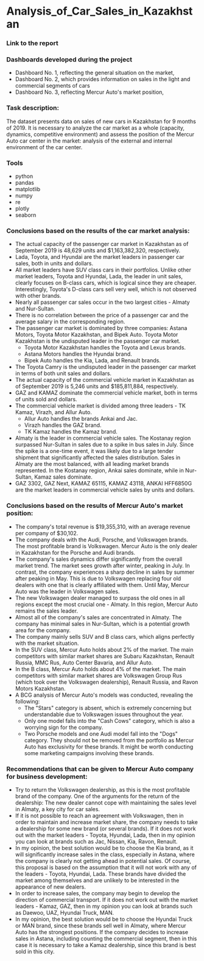 # Analysis_of_Car_Sales_in_Kazakhstan
### Link to the report
### Dashboards developed during the project
- Dashboard No. 1, reflecting the general situation on the market,
- Dashboard No. 2, which provides information on sales in the light and commercial segments of cars
- Dashboard No. 3, reflecting Mercur Auto's market position,
### Task description:
The dataset presents data on sales of new cars in Kazakhstan for 9 months of 2019. It is necessary to analyze the car market as a whole (capacity, dynamics, competitive environment) and assess the position of the Mercur Auto car center in the market: analysis of the external and internal environment of the car center.
### Tools
- python
- pandas
- matplotlib
- numpy
- re
- plotly
- seaborn
### Conclusions based on the results of the car market analysis:
- The actual capacity of the passenger car market in Kazakhstan as of September 2019 is 48,629 units and $1,163,382,320, respectively.
- Lada, Toyota, and Hyundai are the market leaders in passenger car sales, both in units and dollars.
- All market leaders have SUV class cars in their portfolios. Unlike other market leaders, Toyota and Hyundai, Lada, the leader in unit sales, clearly focuses on B-class cars, which is logical since they are cheaper. Interestingly, Toyota's D-class cars sell very well, which is not observed with other brands.
- Nearly all passenger car sales occur in the two largest cities - Almaty and Nur-Sultan.
- There is no correlation between the price of a passenger car and the average salary in the corresponding region.
- The passenger car market is dominated by three companies: Astana Motors, Toyota Motor Kazakhstan, and Bipek Auto. Toyota Motor Kazakhstan is the undisputed leader in the passenger car market.
     - Toyota Motor Kazakhstan handles the Toyota and Lexus brands.
     - Astana Motors handles the Hyundai brand.
     - Bipek Auto handles the Kia, Lada, and Renault brands.
- The Toyota Camry is the undisputed leader in the passenger car market in terms of both unit sales and dollars.
- The actual capacity of the commercial vehicle market in Kazakhstan as of September 2019 is 5,246 units and $185,811,884, respectively.
- GAZ and KAMAZ dominate the commercial vehicle market, both in terms of units sold and dollars.
- The commercial vehicle market is divided among three leaders - TK Kamaz, Virazh, and Allur Auto.
    - Allur Auto handles the brands Ankai and Jac.
    - Virazh handles the GAZ brand.
    - TK Kamaz handles the Kamaz brand.
- Almaty is the leader in commercial vehicle sales. The Kostanay region surpassed Nur-Sultan in sales due to a spike in bus sales in July. Since the spike is a one-time event, it was likely due to a large tender shipment that significantly affected the sales distribution. Sales in Almaty are the most balanced, with all leading market brands represented. In the Kostanay region, Ankai sales dominate, while in Nur-Sultan, Kamaz sales dominate.
- GAZ 3302, GAZ Next, KAMAZ 65115, KAMAZ 43118, ANKAI HFF6850G are the market leaders in commercial vehicle sales by units and dollars.
### Conclusions based on the results of Mercur Auto's market position:
- The company's total revenue is $19,355,310, with an average revenue per company of $30,102.
- The company deals with the Audi, Porsche, and Volkswagen brands. The most profitable brand is Volkswagen. Mercur Auto is the only dealer in Kazakhstan for the Porsche and Audi brands.
- The company's sales dynamics differ significantly from the overall market trend. The market sees growth after winter, peaking in July. In contrast, the company experiences a sharp decline in sales by summer after peaking in May. This is due to Volkswagen replacing four old dealers with one that is clearly affiliated with them. Until May, Mercur Auto was the leader in Volkswagen sales.
- The new Volkswagen dealer managed to surpass the old ones in all regions except the most crucial one - Almaty. In this region, Mercur Auto remains the sales leader.
- Almost all of the company's sales are concentrated in Almaty. The company has minimal sales in Nur-Sultan, which is a potential growth area for the company.
- The company mainly sells SUV and B class cars, which aligns perfectly with the market situation.
- In the SUV class, Mercur Auto holds about 2% of the market. The main competitors with similar market shares are Subaru Kazakhstan, Renault Russia, MMC Rus, Auto Center Bavaria, and Allur Auto.
- In the B class, Mercur Auto holds about 4% of the market. The main competitors with similar market shares are Volkswagen Group Rus (which took over the Volkswagen dealership), Renault Russia, and Ravon Motors Kazakhstan.
- A BCG analysis of Mercur Auto's models was conducted, revealing the following:
   - The "Stars" category is absent, which is extremely concerning but understandable due to Volkswagen issues throughout the year.
   - Only one model falls into the "Cash Cows" category, which is also a worrying sign for the company.
   - Two Porsche models and one Audi model fall into the "Dogs" category. They should not be removed from the portfolio as Mercur Auto has exclusivity for these brands. It might be worth conducting some marketing campaigns involving these brands.
### Recommendations that can be given to Mercur Auto company for business development:
- Try to return the Volkswagen dealership, as this is the most profitable brand of the company. One of the arguments for the return of the dealership: The new dealer cannot cope with maintaining the sales level in Almaty, a key city for car sales.
- If it is not possible to reach an agreement with Volkswagen, then in order to maintain and increase market share, the company needs to take a dealership for some new brand (or several brands). If it does not work out with the market leaders - Toyota, Hyundai, Lada, then in my opinion you can look at brands such as Jac, Nissan, Kia, Ravon, Renault.
- In my opinion, the best solution would be to choose the Kia brand, as it will significantly increase sales in the class, especially in Astana, where the company is clearly not getting ahead in potential sales. Of course, this proposal is based on the assumption that it will not work with any of the leaders - Toyota, Hyundai, Lada. These brands have divided the market among themselves and are unlikely to be interested in the appearance of new dealers.
- In order to increase sales, the company may begin to develop the direction of commercial transport. If it does not work out with the market leaders - Kamaz, GAZ, then in my opinion you can look at brands such as Daewoo, UAZ, Hyundai Truck, MAN.
- In my opinion, the best solution would be to choose the Hyundai Truck or MAN brand, since these brands sell well in Almaty, where Merсur Auto has the strongest positions. If the company decides to increase sales in Astana, including counting the commercial segment, then in this case it is necessary to take a Kamaz dealership, since this brand is best sold in this city.
